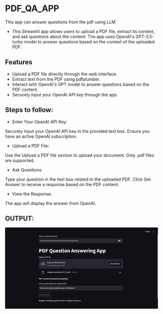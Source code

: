 # PDF_QA_APP
This app can answer questions from the pdf using LLM

- This Streamlit app allows users to upload a PDF file, extract its content, and ask questions about the content. The app uses OpenAI's GPT-3.5-turbo model to answer questions based on the context of the uploaded PDF.

## Features
- Upload a PDF file directly through the web interface.
- Extract text from the PDF using pdfplumber.
- Interact with OpenAI's GPT model to answer questions based on the PDF content.
- Securely input your OpenAI API key through the app.

## Steps to follow:
- Enter Your OpenAI API Key:

Securely input your OpenAI API key in the provided text box. 
Ensure you have an active OpenAI subscription.
- Upload a PDF File:

Use the Upload a PDF file section to upload your document. 
Only .pdf files are supported.
- Ask Questions:

Type your question in the text box related to the uploaded PDF.
Click Get Answer to receive a response based on the PDF content.
- View the Response:

The app will display the answer from OpenAI.

## OUTPUT:
![PDF question and answer app](LLM.jpg)
